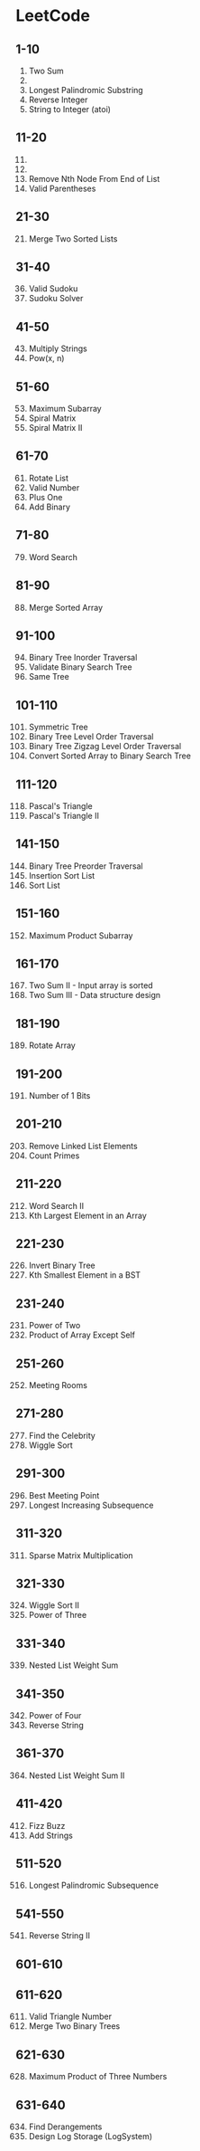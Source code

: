 # LeetCode

## 1-10
1. Two Sum
2. 
5. Longest Palindromic Substring
7. Reverse Integer
8. String to Integer (atoi)

## 11-20
11.
12.
19. Remove Nth Node From End of List
20. Valid Parentheses

## 21-30
21. Merge Two Sorted Lists

## 31-40
36. Valid Sudoku
37. Sudoku Solver

## 41-50
43. Multiply Strings
50. Pow(x, n)

## 51-60
53. Maximum Subarray
54. Spiral Matrix
59. Spiral Matrix II

## 61-70
61. Rotate List
65. Valid Number
66. Plus One
67. Add Binary

## 71-80
79. Word Search

## 81-90
88. Merge Sorted Array

## 91-100
94. Binary Tree Inorder Traversal
98. Validate Binary Search Tree
100. Same Tree

## 101-110
101. Symmetric Tree
102. Binary Tree Level Order Traversal
103. Binary Tree Zigzag Level Order Traversal
108. Convert Sorted Array to Binary Search Tree

## 111-120
118. Pascal's Triangle
119. Pascal's Triangle II

## 141-150
144. Binary Tree Preorder Traversal
147. Insertion Sort List
148. Sort List

## 151-160
152. Maximum Product Subarray

## 161-170
167. Two Sum II - Input array is sorted
170. Two Sum III - Data structure design

## 181-190
189. Rotate Array

## 191-200
191. Number of 1 Bits

## 201-210
203. Remove Linked List Elements
204. Count Primes

## 211-220
212. Word Search II
215. Kth Largest Element in an Array

## 221-230
226. Invert Binary Tree
230. Kth Smallest Element in a BST

## 231-240
231. Power of Two
238. Product of Array Except Self

## 251-260
252. Meeting Rooms

## 271-280
277. Find the Celebrity
280. Wiggle Sort

## 291-300
296. Best Meeting Point
300. Longest Increasing Subsequence

## 311-320
311. Sparse Matrix Multiplication

## 321-330
324. Wiggle Sort II
326. Power of Three

## 331-340
339. Nested List Weight Sum

## 341-350
342. Power of Four
344. Reverse String

## 361-370
364. Nested List Weight Sum II

## 411-420
412. Fizz Buzz
415. Add Strings

## 511-520
516. Longest Palindromic Subsequence

## 541-550
541. Reverse String II

## 601-610

## 611-620
611. Valid Triangle Number
617. Merge Two Binary Trees

## 621-630
628. Maximum Product of Three Numbers

## 631-640
634. Find Derangements
635. Design Log Storage (LogSystem)